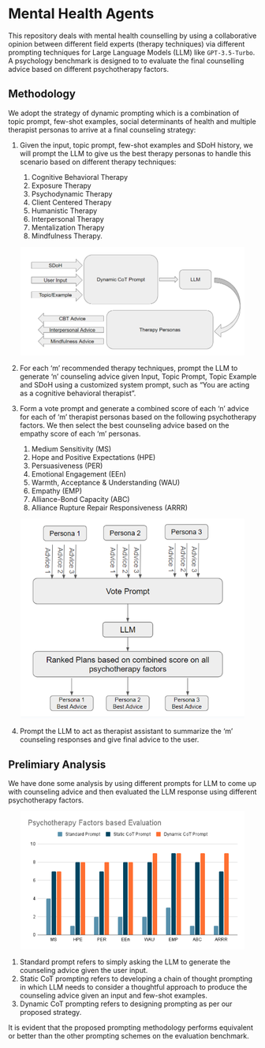# Mental Health Agents
This repository deals with mental health counselling by using a collaborative opinion between different field experts (therapy techniques) via different prompting techniques for Large Language Models (LLM) like `GPT-3.5-Turbo`. A psychology benchmark is designed to to evaluate the final counselling advice based on different psychotherapy factors.

## Methodology

We adopt the strategy of dynamic prompting which is a combination of topic prompt, few-shot examples, social determinants of health and multiple therapist personas to arrive at a final counseling strategy:


1. Given the input, topic prompt, few-shot examples and SDoH history, we will prompt the LLM to give us the best therapy personas to handle this scenario based on different therapy techniques:

    1) Cognitive Behavioral Therapy
    2) Exposure Therapy
    3) Psychodynamic Therapy
    4) Client Centered Therapy
    5) Humanistic Therapy
    6) Interpersonal Therapy
    7) Mentalization Therapy
    8) Mindfulness Therapy.

<p align="center">
    <img src="images/therapy_personas.PNG" width="90%"> <br>


2. For each ‘m’ recommended therapy techniques, prompt the LLM to generate ‘n’ counseling advice given Input, Topic Prompt, Topic Example and SDoH using a customized system prompt, such as  “You are acting as a cognitive behavioral therapist”.

3. Form a vote prompt and generate a combined score of each ‘n’ advice for each of ‘m’ therapist personas based on the following psychotherapy factors. We then select the best counseling advice based on the empathy score of each ‘m’ personas.

    1) Medium Sensitivity (MS)
    2) Hope and Positive Expectations (HPE)
    3) Persuasiveness (PER)
    4) Emotional Engagement (EEn)
    5) Warmth, Acceptance & Understanding (WAU)
    6) Empathy (EMP)
    7) Alliance-Bond Capacity (ABC)
    8) Alliance Rupture Repair Responsiveness (ARRR)

<p align="center">
    <img src="images/voting_counsel.PNG" width="90%"> <br>

4. Prompt the LLM to act as therapist assistant to summarize the ‘m’ counseling responses and give final advice to the user.


## Prelimiary Analysis

We have done some analysis by using different prompts for LLM to come up with counseling advice and then evaluated the LLM response using different psychotherapy factors.

<p align="center">
    <img src="images/preliminary_analysis.png" width="90%"> <br>

1. Standard prompt refers to simply asking the LLM to generate the counseling advice given the user input.
2. Static CoT prompting refers to developing a chain of thought prompting in which LLM needs to consider a thoughtful approach to produce the counseling advice given an input and few-shot examples.
3. Dynamic CoT prompting refers to designing prompting as per our proposed strategy.

It is evident that the proposed prompting methodology performs equivalent or better than the other prompting schemes on the evaluation benchmark.

